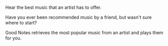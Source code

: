 Hear the best music that an artist has to offer.

Have you ever been recommended music by a friend, but wasn't sure where to start?

Good Notes retrieves the most popular music from an artist and plays them for you.
